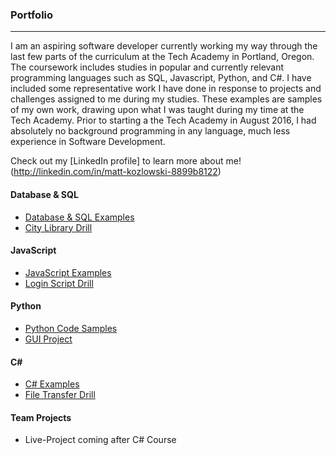 ### Portfolio
***

I am an aspiring software developer currently working my way through the last few parts of
the curriculum at the Tech Academy in Portland, Oregon.   The coursework includes studies in popular
and currently relevant programming languages such as SQL, Javascript, Python, and C#.  I have included
some representative work I have done in response to projects and challenges assigned
to me during my studies.  These examples are samples of my own work, drawing upon
what I was taught during my time at the Tech Academy.  Prior to starting a the Tech
Academy in August 2016, I had absolutely no background programming in any language,
much less experience in Software Development.

Check out my [LinkedIn profile] to learn more about me! (http://linkedin.com/in/matt-kozlowski-8899b8122)



#### Database & SQL
* [Database & SQL Examples](./SQL/SQL-Code-Snippets)
* [City Library Drill](./SQL/SQL-Library-Project)

#### JavaScript
* [JavaScript Examples](./JavaScript)
* [Login Script Drill](./JavaScript/Login-Script-Drill)

#### Python
* [Python Code Samples](./Python)
* [GUI Project](./ProjectsI/tree/master/Python/File%20Mover%20GUI%20Program)

#### C#  
* [C# Examples](./C-Sharp)
* [File Transfer Drill](./C-Sharp/File-Transfer-Drill)

#### Team Projects
* Live-Project coming after C# Course
